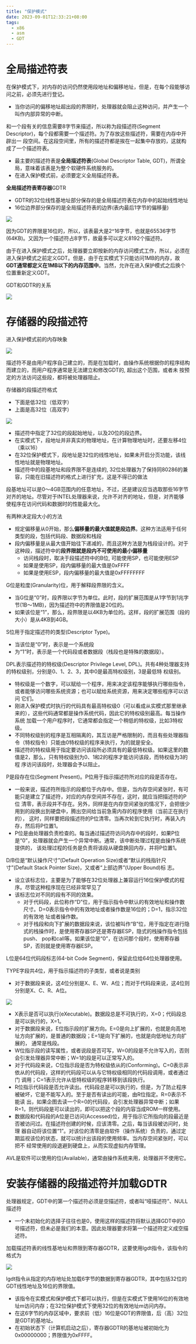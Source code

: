 ```yaml
---
title: "保护模式"
date: 2023-09-01T12:33:21+08:00
tags:
  - x86
  - asm
  - GDT
---
```


# 全局描述符表

在保护模式下，对内存的访问仍然使用段地址和偏移地址，但是，在每个段能够访问之前，必须先进行登记。

- 当你访问的偏移地址超出段的界限时，处理器就会阻止这种访问，并产生一个叫作内部异常的中断。

和一个段有关的信息需要8字节来描述，所以称为段描述符(Segment Descriptor)，每个段都需要一个描述符。为了存放这些描述符，需要在内存中开辟出一
段空间。在这段空间里，所有的描述符都是挨在一起集中存放的，这就构成了一个描述符表。

- 最主要的描述符表是**全局描述符表**(Global Descriptor Table, GDT)，所谓全局，意味着该表是为整个软硬件系统服务的。
- 在进入保护模式前，必须要定义全局描述符表。

**全局描述符表寄存器**GDTR

- GDTR的32位线性基地址部分保存的是全局描述符表在内存中的起始线性地址
- 16位边界部分保存的是全局描述符表的边界(表内最后1字节的偏移量)

![](https://res.weread.qq.com/wrepub/CB_3300050845_txt015_2.jpg)

因为GDT的界限是16位的，所以，该表最大是2^16字节，也就是65536字节(64KB)。又因为一个描述符占8字节，故最多可以定义8192个描述符。

由于在进入保护模式之后，处理器要立即按新的内存访问模式工作，所以，必须在进入保护模式之前定义GDT。但是，由于在实模式下只能访问1MB的内存，故
**GDT通常都定义在1MB以下的内存范围中**。当然，允许在进入保护模式之后换个位置重新定义GDT。

GDT和GDTR的关系

![](https://res.weread.qq.com/wrepub/CB_3300050845_txt015_3.jpg)

# 存储器的段描述符

进入保护模式前的内存映象

![](https://res.weread.qq.com/wrepub/CB_3300050845_txt015_4.jpg)

描述符不是由用户程序自己建立的，而是在加载时，由操作系统根据你的程序结构而建立的，而用户程序通常是无法建立和修改GDT的, 超出这个范围，或者未
按预定的方法访问这些段，都将被处理器阻止。

存储器的段描述符格式

- 下面是低32位（低双字）
- 上面是高32位（高双字）

![](https://res.weread.qq.com/wrepub/CB_3300050845_txt015_5.jpg)

- 描述符中指定了32位的段起始地址，以及20位的段边界。
- 在实模式下，段地址并非真实的物理地址，在计算物理地址时，还要左移4位（乘以16）
- 在32位保护模式下，段地址是32位的线性地址，如果未开启分页功能，该线性地址就是物理地址。
- 描述符中的段基地址和段界限不是连续的, 32位处理器为了保持同80286的兼容，只能在旧描述符的格式上进行扩充，这是不得已的做法

段基地址可以是0～4GB范围内的任意地址，不过，还是建议应当选取那些16字节对齐的地址。尽管对于INTEL处理器来说，允许不对齐的地址，但是，对齐能够
使程序在访问代码和数据时的性能最大化。

有两种决定段大小的方法

- 规定偏移量从0开始，那么**偏移量的最大值就是段边界**。这种方法适用于任何类型的段，包括代码段、数据段和栈段
- 段内偏移量是从最大值开始往下递减的，而且这种方法是为栈段设计的。对于这种段，描述符中的**段界限就是段内不可使用的最小偏移量**
  - 访问栈段时，取决于段描述符中的B位, 可能使用SP，也可能使用ESP
  - 如果是使用SP，段内偏移量的最大值是0xFFFF
  - 如果是使用ESP，段内偏移量的最大值是0xFFFFFFFF

G位是粒度(Granularity)位，用于解释段界限的含义。

- 当G位是“0”时，段界限以字节为单位。此时，段的扩展范围是从1字节到1兆字节(1B～1MB)，因为描述符中的界限值是20位的。
- 如果该位是“1”，那么，段界限是以4KB为单位的。这样，段的扩展范围（段的大小）是从4KB到4GB。

S位用于指定描述符的类型(Descriptor Type)。

- 当该位是“0”时，表示是一个系统段
- 为“1”时，表示是一个代码段或者数据段（栈段也是特殊的数据段）。

DPL表示描述符的特权级(Descriptor Privilege Level, DPL)。共有4种处理器支持的特权级别，分别是0、1、2、3，其中0是最高特权级别，3是最低特
权级别。

- 特权级是一个数字，可以赋给一个程序，用来决定该程序能够执行哪些指令，或者能够访问哪些系统资源；也可以赋给系统资源，用来决定哪些程序可以访问
  它们。
- 刚进入保护模式时执行的代码具有最高特权级0（可以看成从实模式那里继承来的），这些代码通常都是操作系统代码，因此它的特权级别最高。每当操作系统
  加载一个用户程序时，它通常都会指定一个稍低的特权级，比如3特权级。
- 不同特权级别的程序是互相隔离的，其互访是严格限制的，而且有些处理器指令（特权指令）只能由0特权级的程序来执行，为的就是安全。
- 描述符的特权级用于指定要访问该段所必须具有的最低特权级。如果这里的数值是2，那么，只有特权级别为0、1和2的程序才能访问该段，而特权级为3的程
  序访问该段时，处理器会予以阻止。

P是段存在位(Segment Present)。P位用于指示描述符所对应的段是否存在。

- 一般来说，描述符所指示的段都位于内存中。但是，当内存空间紧张时，有可能只是建立了描述符，对应的内存空间并不存在，这时，就应当把描述符的P位
  清零，表示段并不存在。另外，同样是在内存空间紧张的情况下，会把很少用到的段换出到硬盘中，腾出空间给当前急需内存的程序使用（当前正在执行的），
  这时，同样要把段描述符的P位清零。当再次轮到它执行时，再装入内存，然后将P位置1。
- P位是由处理器负责检查的。每当通过描述符访问内存中的段时，如果P位是“0”，处理器就会产生一个异常中断。通常，该中断处理过程是由操作系统提供的，
  该处理过程的任务是负责将该段从硬盘换回内存，并将P位置1。

D/B位是“默认操作尺寸”(Default Operation Size)或者“默认的栈指针尺寸”(Default Stack Pointer Size)，又或者“上部边界”(Upper Bound)标
志。

- 设立该标志位，主要是为了能够在32位处理器上兼容运行16位保护模式的程序。尽管这种程序现在已经非常罕见了
- 该标志位对不同的段有不同的效果。
  - 对于代码段，此位称作“D”位，用于指示指令中默认的有效地址和操作数尺寸。D=0表示指令中的有效地址或者操作数是16位的；D=1，指示32位的有效地
    址或者操作数。
  - 对于栈段和向下扩展的数据段来说，该位被叫作“B”位，用于指定在进行隐式的栈操作时，是使用寄存器SP还是寄存器ESP，隐式的栈操作指令包括push、
    pop和call等。如果该位是“0”，在访问那个段时，使用寄存器SP，否则就是使用寄存器ESP。

L位是64位代码段标志(64-bit Code Segment)，保留此位给64位处理器使用。

TYPE字段共4位，用于指示描述符的子类型，或者说是类别

- 对于数据段来说，这4位分别是X、E、W、A位；而对于代码段来说，这4位则分别是X、C、R、A位。

![](https://res.weread.qq.com/wrepub/CB_3300050845_txt015_6.jpg)

- X表示是否可以执行(eXecutable)。数据段总是不可执行的，X=0；代码段总是可以执行的，X=1。
- 对于数据段来说，E位指示段的扩展方向。E=0是向上扩展的，也就是向高地址方向扩展的，是普通的数据段；E=1是向下扩展的，也就是向低地址方向扩展的，
  通常是栈段。
- W位指示段的读写属性，或者说段是否可写，W=0的段是不允许写入的，否则会引发处理器异常中断；W=1的段是可以正常写入的。
- 对于代码段来说，C位指示段是否为特权级依从的(Conforming)。C=0表示非依从的代码段，这样的代码段可以从与它特权级相同的代码段调用，或者通过门
  调用；C=1表示允许从低特权级的程序转移到该段执行。
- R位指示代码段是否允许读出。代码段总是可以执行的，但是，为了防止程序被破坏，它是不能写入的。至于是否有读出的可能，由R位指定。R=0表示不能读
  出，如果企图去读一个R=0的代码段，会引发处理器异常中断；如果R=1，则代码段是可以读出的，即可以把这个段的内容当成ROM一样使用。
- 数据段和代码段的A位是已访问(Accessed)位，用于指示它所指向的段最近是否被访问过。在描述符创建的时候，应该清零。之后，每当该段被访问时，处理
  器自动将该位置“1”。对该位的清零是由软件（操作系统）负责的，通过定期监视该位的状态，就可以统计出该段的使用频率。当内存空间紧张时，可以把不
  经常使用的段退避到硬盘上，从而实现虚拟内存管理。

AVL是软件可以使用的位(Available)，通常由操作系统来用，处理器并不使用它。

# 安装存储器的段描述符并加载GDTR

处理器规定，GDT中的第一个描述符必须是空描述符，或者叫“哑描述符”、NULL描述符

- 一个未初始化的选择子往往也是0，使用这样的描述符将默认选择GDT中的0号描述符，但未必是我们的本意。因此处理器要求将第一个描述符定义成空描述符。

加载描述符表的线性基地址和界限到寄存器GDTR，这要使用lgdt指令，该指令的格式为

![](https://res.weread.qq.com/wrepub/CB_3300050845_txt015_8.jpg)

lgdt指令从指定的内存地址处加载6字节的数据到寄存器GDTR，其中包括32位的GDT线性地址及16位的界限值。

- 该指令在实模式和保护模式下都可以执行，但是在实模式下使用16位的有效地址m访问内存；在32位保护模式下使用32位的有效地址m访问内存。
- 在这6字节的内存区域中，要求前（低）16位是GDT的界限值，后（高）32位是GDT的基地址。
- 在初始状态下（计算机启动之后），寄存器GDTR的基地址被初始化为0x00000000；界限值为0xFFFF。
